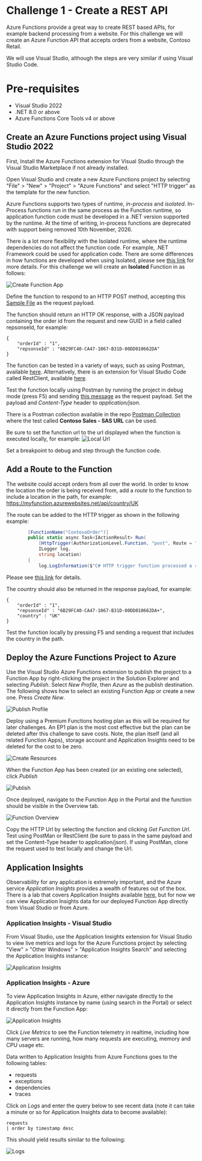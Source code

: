 # Challenge 1 - Create a REST API

Azure Functions provide a great way to create REST based APIs, for example backend processing from a website. For this challenge we will create an Azure Function API that accepts orders from a website, Contoso Retail.

We will use Visual Studio, although the steps are very similar if using Visual Studio Code.

# Pre-requisites

* Visual Studio 2022
* .NET 8.0 or above
* Azure Functions Core Tools v4 or above

## Create an Azure Functions project using Visual Studio 2022

First, Install the Azure Functions extension for Visual Studio through the Visual Studio Marketplace if not already installed.

Open Visual Studio and create a new Azure Functions project by selecting "File" > "New" > "Project" > "Azure Functions" and select "HTTP trigger" as the template for the new function.

 Azure Functions supports two types of runtime, *in-process* and *isolated*. In-Process functions run in the same process as the Function runtime, so application function code must be developed in a .NET version supported by the runtime. At the time of writing, in-process functions are deprecated with support being removed 10th November, 2026.
 
 There is a lot more flexibility with the Isolated runtime, where the runtime dependencies do not affect the function code. For example, .NET Framework could be used for application code. There are some differences in how functions are developed when using Isolated, please see [this link](https://learn.microsoft.com/en-us/azure/azure-functions/dotnet-isolated-in-process-differences) for more details. For this challenge we will create an **Isolated** Function in as follows:

 ![Create Function App](<../images/Create Function.png>)

Define the function to respond to an HTTP POST method, accepting this [Sample File](<sample_request-1.json>) as the request payload.

The function should return an HTTP OK response, with a JSON payload containing the order id from the request and new GUID in a field called repsonseId, for example:

    {
        "orderId" : "1",
        "repsonseId" : "6B29FC40-CA47-1067-B31D-00DD010662DA"
    }

The function can be tested in a variety of ways, such as using Postman, available [here](https://www.postman.com). Alternatively, there is an extension for Visual Studio Code called RestClient, available [here](https://marketplace.visualstudio.com/items?itemName=humao.rest-client).

Test the function locally using Postman by running the project in debug mode (press F5) and sending [this message](<sample_request-1.json>) as the request payload. Set the payload and *Content-Type* header to *application/json*.


There is a Postman collection available in the repo [Postman Collection](<../Postman Collections/Sales Collection.postman_collection.json>) where the  test called **Contoso Sales - SAS URL** can be used. 

Be sure to set the function url to the url displayed when the function is executed locally, for example:
![Local Url](<../images/Local Url.png>)

Set a breakpoint to debug and step through the function code.

## Add a Route to the Function

The website could accept orders from all over the world. In order to know the location the order is being received from, add a *route* to the function to include a location in the path, for example:
https://myfunction.azurewebsites.net/api/country/UK 

The route can be added to the HTTP trigger as shown in the following example:

```c#
        [FunctionName("ContosoOrder")]
        public static async Task<IActionResult> Run(
            [HttpTrigger(AuthorizationLevel.Function, "post", Route = "country/{location:alpha}")] HttpRequest req,
            ILogger log,
            string location)
        {
            log.LogInformation($"C# HTTP trigger function processed a request. Location {location}");
```

Please see [this link](https://learn.microsoft.com/en-us/azure/azure-functions/functions-bindings-http-webhook-trigger?tabs=python-v2%2Cin-process%2Cnodejs-v4%2Cfunctionsv2&pivots=programming-language-csharp) for details.

The country should also be returned in the response payload, for example:

    {
        "orderId" : "1",
        "repsonseId" : "6B29FC40-CA47-1067-B31D-00DD010662DA+",
        "country" : "UK"
    }

Test the function locally by pressing F5 and sending a request that includes the country in the path.

## Deploy the Azure Functions Project to Azure

Use the Visual Studio Azure Functions extension to publish the project to a Function App by right-clicking the project in the Solution Explorer and selecting *Publish*. Select *New Profile*, then *Azure* as the publish destination. The following shows how to select an existing Function App or create a new one. Press *Create New*.

![Publish Profile](<../images/Function - Publish Profile.png>)

Deploy using a Premium Functions hosting plan as this will be required for later challenges. An EP1 plan is the most cost effective but the plan can be deleted after this challenge to save costs. Note, the plan itself (and all related Function Apps), storage account and Application Insights need to be deleted for the cost to be zero.

![Create Resources](<../images/Function - Create Function.png>)

When the Function App has been created (or an existing one selected), click *Publish*

![Publish](<../images/Function - Publish Profile.png>)

Once deployed, navigate to the Function App in the Portal and the function should be visible in the Overview tab.

![Function Overview](<../images/Function Overview Azure.png>)

Copy the HTTP Url by selecting the function and clicking *Get Function Url*. Test using PostMan or RestClient (be sure to pass in the same payload and set the Content-Type header to application/json). If using PostMan, clone the request used to test locally and change the Url.

## Application Insights ##

Observability for any application is extremely important, and the Azure service *Application Insights* provides a wealth of features out of the box. There is a lab that covers Application Insights available [here](../Challenge_7_Monitoring/Challenge_4_Monitoring.md), but for now we can view Application Insights data for our deployed Function App directly from Visual Studio or from Azure.

### Application Insights - Visual Studio ###
From Visual Studio, use the Application Insights extension for Visual Studio to view live metrics and logs for the Azure Functions project by selecting "View" > "Other Windows" > "Application Insights Search" and selecting the Application Insights instance:

![Application Insights](<../images/App Insights Visual Studio.png>)

### Application Insights - Azure ###
To view Application Insights in Azure, either navigate directly to the Application Insights instance by name (using search in the Portal) or select it directly from the Function App:

![Application Insights](<../images/Function Application Insights.png>)

Click *Live Metrics* to see the Function telemetry in realtime, including how many servers are running, how many requests are executing, memory and CPU usage etc.

Data written to Application Insights from Azure Functions goes to the following tables:
- requests
- exceptions
- dependencies
- traces

Click on *Logs* and enter the query below to see recent data (note it can take a minute or so for Application Insights data to become available):

```
requests
| order by timestamp desc
```

This should yield results similar to the following:

![Logs](<../images/Functions App Insights Logs.png>)